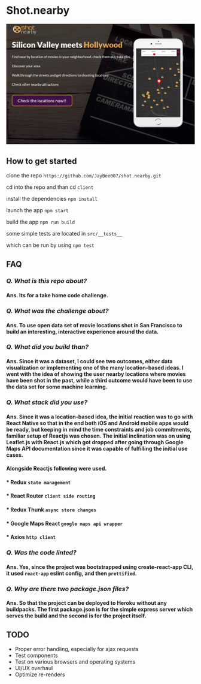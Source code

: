 # Shot.nearby

![screen capture](https://raw.githubusercontent.com/JayBee007/shot.nearby/master/client/public/capture.jpg)

## How to get started

clone the repo `https://github.com/JayBee007/shot.nearby.git`

cd into the repo and than cd `client`

install the dependencies `npm install`

launch the app `npm start`

build the app `npm run build`

some simple tests are located in `src/__tests__`

which can be run by using `npm test`

## FAQ

### _Q. What is this repo about?_

#### Ans. Its for a take home code challenge.

### _Q. What was the challenge about?_

#### Ans. To use open data set of movie locations shot in San Francisco to build an interesting, interactive experience around the data.

### _Q. What did you build than?_

#### Ans. Since it was a dataset, I could see two outcomes, either data visualization or implementing one of the many location-based ideas. I went with the idea of showing the user nearby locations where movies have been shot in the past, while a third outcome would have been to use the data set for some machine learning.

### _Q. What stack did you use?_

#### Ans. Since it was a location-based idea, the initial reaction was to go with React Native so that in the end both iOS and Android mobile apps would be ready, but keeping in mind the time constraints and job commitments, familiar setup of Reactjs was chosen. The initial inclination was on using Leaflet.js with React.js which got dropped after going through Google Maps API documentation since it was capable of fulfilling the initial use cases.

#### Alongside Reactjs following were used.

#### * Redux `state management`
#### * React Router `client side routing`
#### * Redux Thunk `async store changes`
#### * Google Maps React `google maps api wrapper`
#### * Axios `http client`

### _Q. Was the code linted?_

#### Ans. Yes, since the project was bootstrapped using create-react-app CLI, it used `react-app` eslint config, and then `prettified`.

### _Q. Why are there two package.json files?_

#### Ans. So that the project can be deployed to Heroku without any buildpacks. The first package.json is for the simple express server which serves the build and the second is for the project itself.

## TODO

* Proper error handling, especially for ajax requests
* Test components
* Test on various browsers and operating systems
* UI/UX overhaul
* Optimize re-renders

